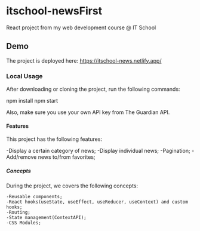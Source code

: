 # itschool-newsFirst 
React project from my web development course @ IT School

## Demo
The project is deployed here: https://itschool-news.netlify.app/

### Local Usage

After downloading or cloning the project, run the following commands:

npm install
npm start

Also, make sure you use your own API key from The Guardian API.

#### Features

This project has the following features:

   -Display a certain category of news;
   -Display individual news;
   -Pagination;
   -Add/remove news to/from favorites;

##### Concepts

During the project, we covers the following concepts:

    -Reusable components;
    -React hooks(useState, useEffect, useReducer, useContext) and custom hooks;
    -Routing;
    -State management(ContextAPI);
    -CSS Modules;
    
